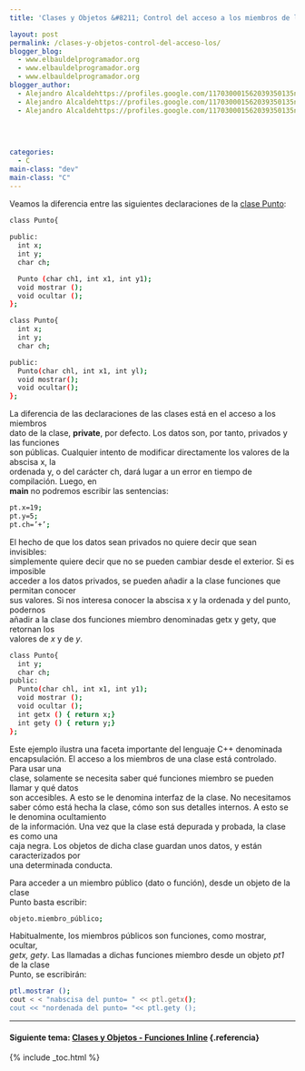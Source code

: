 ```yaml
---
title: 'Clases y Objetos &#8211; Control del acceso a los miembros de la clase'

layout: post
permalink: /clases-y-objetos-control-del-acceso-los/
blogger_blog:
  - www.elbauldelprogramador.org
  - www.elbauldelprogramador.org
  - www.elbauldelprogramador.org
blogger_author:
  - Alejandro Alcaldehttps://profiles.google.com/117030001562039350135noreply@blogger.com
  - Alejandro Alcaldehttps://profiles.google.com/117030001562039350135noreply@blogger.com
  - Alejandro Alcaldehttps://profiles.google.com/117030001562039350135noreply@blogger.com

  
  
  
categories:
  - C
main-class: "dev"
main-class: "C"
---
```

<div class="iconcpp">
</div>

Veamos la diferencia entre las siguientes declaraciones de la [clase Punto][1]:  
  
<!--ad-->

  


```bash
class Punto{
 
public:
  int x;
  int y;
  char ch;

  Punto (char ch1, int x1, int y1);
  void mostrar ();
  void ocultar ();
};

```

```bash
class Punto{
  int x;
  int y;
  char ch;

public:
  Punto(char chl, int x1, int yl);
  void mostrar();
  void ocultar();
};

```



La diferencia de las declaraciones de las clases está en el acceso a los miembros  
dato de la clase, **private**, por defecto. Los datos son, por tanto, privados y las funciones  
son públicas. Cualquier intento de modificar directamente los valores de la abscisa x, la  
ordenada y, o del carácter ch, dará lugar a un error en tiempo de compilación. Luego, en  
**main** no podremos escribir las sentencias:



```bash
pt.x=19;
pt.y=5;
pt.ch=’+’;

```

El hecho de que los datos sean privados no quiere decir que sean invisibles:  
simplemente quiere decir que no se pueden cambiar desde el exterior. Si es imposible  
acceder a los datos privados, se pueden añadir a la clase funciones que permitan conocer  
sus valores. Si nos interesa conocer la abscisa x y la ordenada y del punto, podernos  
añadir a la clase dos funciones miembro denominadas getx y gety, que retornan los  
valores de *x* y de *y*.



```bash
class Punto{
  int y;
  char ch;
public:
  Punto(char chl, int x1, int y1);
  void mostrar ();
  void ocultar ();
  int getx () { return x;}
  int gety () { return y;}
};

```



Este ejemplo ilustra una faceta importante del lenguaje C++ denominada  
encapsulación. El acceso a los miembros de una clase está controlado. Para usar una  
clase, solamente se necesita saber qué funciones miembro se pueden llamar y qué datos  
son accesibles. A esto se le denomina interfaz de la clase. No necesitamos saber cómo está hecha la clase, cómo son sus detalles internos. A esto se le denomina ocultamiento  
de la información. Una vez que la clase está depurada y probada, la clase es como una  
caja negra. Los objetos de dicha clase guardan unos datos, y están caracterizados por  
una determinada conducta.

Para acceder a un miembro público (dato o función), desde un objeto de la clase  
Punto basta escribir:



```bash
objeto.miembro_público;

```

Habitualmente, los miembros públicos son funciones, como mostrar, ocultar,  
*getx, gety*. Las llamadas a dichas funciones miembro desde un objeto *pt1* de la clase  
Punto, se escribirán:



```bash
ptl.mostrar ();
cout < < "nabscisa del punto= " << ptl.getx();
cout << "nordenada del punto= "<< ptl.gety ();

```

* * *

#### Siguiente tema: [Clases y Objetos - Funciones Inline][2] {.referencia}



 [1]: https://elbauldelprogramador.com/clases-y-objetos-definir-una-clase/
 [2]: https://elbauldelprogramador.com/clases-y-objetos-funciones-inline/

{% include _toc.html %}

